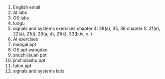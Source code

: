 1. English email
2. AI labs
3. OS labs
4. luogu
5. signals and systems exercises
chapter 4: 28(a), 35, 36
chapter 5: 21(e), 22(a), 21(j), 26(a, d), 21(k), 33(b.iv, c.i)
7. AI exercises
8. maogai ppt
9. OS ppt wangdao
10. shuzhijisuan ppt
11. jinshidaishu ppt
12. tulun ppt
13. signals and systems labs
